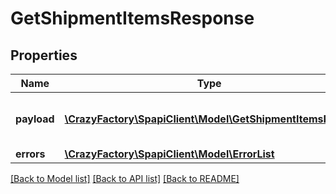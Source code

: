# GetShipmentItemsResponse

## Properties
Name | Type | Description | Notes
------------ | ------------- | ------------- | -------------
**payload** | [**\CrazyFactory\SpapiClient\Model\GetShipmentItemsResult**](GetShipmentItemsResult.md) | The payload for the getShipmentItems operation. | [optional] 
**errors** | [**\CrazyFactory\SpapiClient\Model\ErrorList**](ErrorList.md) |  | [optional] 

[[Back to Model list]](../README.md#documentation-for-models) [[Back to API list]](../README.md#documentation-for-api-endpoints) [[Back to README]](../README.md)


